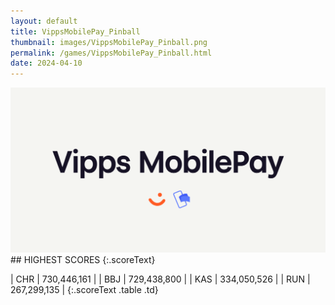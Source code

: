 ```yaml
---
layout: default
title: VippsMobilePay_Pinball
thumbnail: images/VippsMobilePay_Pinball.png
permalink: /games/VippsMobilePay_Pinball.html
date: 2024-04-10
---
```


<img src="../images/VippsMobilePay_Pinball.png" class="gameThumbnail img-fluid mx-auto align-middle">
## HIGHEST SCORES
{:.scoreText}

| CHR | 730,446,161 | 
| BBJ | 729,438,800 | 
| KAS | 334,050,526 | 
| RUN | 267,299,135 | 
{:.scoreText .table .td}
